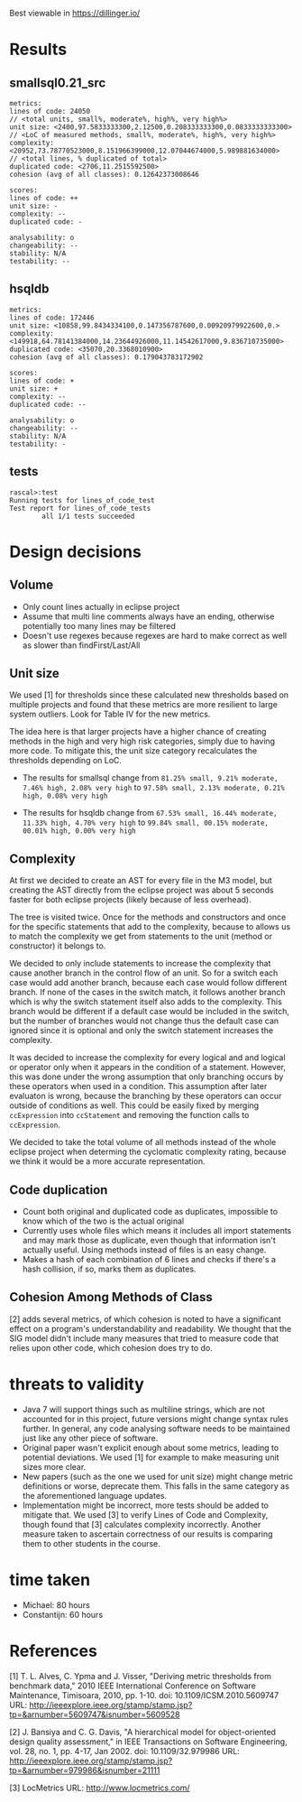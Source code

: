 Best viewable in https://dillinger.io/

# Results

## smallsql0.21_src
```
metrics:
lines of code: 24050
// <total units, small%, moderate%, high%, very high%>
unit size: <2400,97.5833333300,2.12500,0.208333333300,0.0833333333300> 
// <LoC of measured methods, small%, moderate%, high%, very high%>
complexity: <20952,73.78770523000,8.151966399000,12.07044674000,5.989881634000> 
// <total lines, % duplicated of total>
duplicated code: <2706,11.2515592500> 
cohesion (avg of all classes): 0.12642373008646

scores:
lines of code: ++
unit size: -
complexity: --
duplicated code: -

analysability: o
changeability: --
stability: N/A
testability: --
```
## hsqldb
```
metrics:
lines of code: 172446
unit size: <10858,99.8434334100,0.147356787600,0.00920979922600,0.>
complexity: <149918,64.78141384000,14.23644926000,11.14542617000,9.836710735000>
duplicated code: <35070,20.3368010900>
cohesion (avg of all classes): 0.179043783172902

scores:
lines of code: +
unit size: +
complexity: --
duplicated code: --

analysability: o
changeability: --
stability: N/A
testability: -
```

## tests
```
rascal>:test
Running tests for lines_of_code_test
Test report for lines_of_code_tests                                                       
        all 1/1 tests succeeded
```

# Design decisions

## Volume

- Only count lines actually in eclipse project
- Assume that multi line comments always have an ending, otherwise potentially too many lines may be filtered
- Doesn't use regexes because regexes are hard to make correct as well as slower than findFirst/Last/All

## Unit size

We used [1] for thresholds since these calculated new thresholds based on multiple projects and found that these metrics are more resilient to large system outliers. Look for Table IV for the new metrics.

The idea here is that larger projects have a higher chance of creating methods in the high and very high risk categories, simply due to having more code. To mitigate this, the unit size category recalculates the thresholds depending on LoC. 

- The results for smallsql change from
`81.25% small, 9.21% moderate, 7.46% high, 2.08% very high`
  to
`97.58% small, 2.13% moderate, 0.21% high, 0.08% very high`

- The results for hsqldb change from
`67.53% small, 16.44% moderate, 11.33% high, 4.70% very high`
  to
`99.84% small, 00.15% moderate, 00.01% high, 0.00% very high`

## Complexity
At first we decided to create an AST for every file in the M3 model, but creating the AST directly from the eclipse project was about 5 seconds faster for both eclipse projects (likely because of less overhead).

The tree is visited twice. Once for the methods and constructors and once for the specific statements that add to the complexity, because to allows us to match the complexity we get from statements to the unit (method or constructor) it belongs to.

We decided to only include statements to increase the complexity that cause another branch in the control flow of an unit. So for a switch each case would add another branch, because each case would follow different branch. If none of the cases in the switch match, it follows another branch which is why the switch statement itself also adds to the complexity. This branch would be different if a default case would be included in the switch, but the number of branches would not change thus the default case can ignored since it is optional and only the switch statement increases the complexity.

It was decided to increase the complexity for every logical and and logical or operator only when it appears in the condition of a statement. However, this was done under the wrong assumption that only branching occurs by these operators when used in a condition. This assumption after later evaluaton is wrong, because the branching by these operators can occur outside of conditions as well. This could be easily fixed by merging `ccExpression` into `ccStatement` and removing the function calls to `ccExpression`.

We decided to take the total volume of all methods instead of the whole eclipse project when determing the cyclomatic complexity rating, because we think it would be a more accurate representation.

## Code duplication

- Count both original and duplicated code as duplicates, impossible to know which of the two is the actual original
- Currently uses whole files which means it includes all import statements and may mark those as duplicate, even though that information isn't actually useful. Using methods instead of files is an easy change.
- Makes a hash of each combination of 6 lines and checks if there's a hash collision, if so, marks them as duplicates.

## Cohesion Among Methods of Class

[2] adds several metrics, of which cohesion is noted to have a significant effect on a program's understandability and readability. We thought that the SIG model didn't include many measures that tried to measure code that relies upon other code, which cohesion does try to do.

# threats to validity

- Java 7 will support things such as multiline strings, which are not accounted for in this project, future versions might change syntax rules further. In general, any code analysing software needs to be maintained just like any other piece of software.
- Original paper wasn't explicit enough about some metrics, leading to potential deviations. We used [1] for example to make measuring unit sizes more clear.
- New papers (such as the one we used for unit size) might change metric definitions or worse, deprecate them. This falls in the same category as the aforementioned language updates.
- Implementation might be incorrect, more tests should be added to mitigate that. We used [3] to verify Lines of Code and Complexity, though found that [3] calculates complexity incorrectly. Another measure taken to ascertain correctness of our results is comparing them to other students in the course. 

# time taken

- Michael: 80 hours
- Constantijn: 60 hours

# References

[1] T. L. Alves, C. Ypma and J. Visser, "Deriving metric thresholds from benchmark data," 2010 IEEE International Conference on Software Maintenance, Timisoara, 2010, pp. 1-10.
doi: 10.1109/ICSM.2010.5609747
URL: http://ieeexplore.ieee.org/stamp/stamp.jsp?tp=&arnumber=5609747&isnumber=5609528

[2] J. Bansiya and C. G. Davis, "A hierarchical model for object-oriented design quality assessment," in IEEE Transactions on Software Engineering, vol. 28, no. 1, pp. 4-17, Jan 2002.
doi: 10.1109/32.979986
URL: http://ieeexplore.ieee.org/stamp/stamp.jsp?tp=&arnumber=979986&isnumber=21111

[3] LocMetrics
URL: http://www.locmetrics.com/